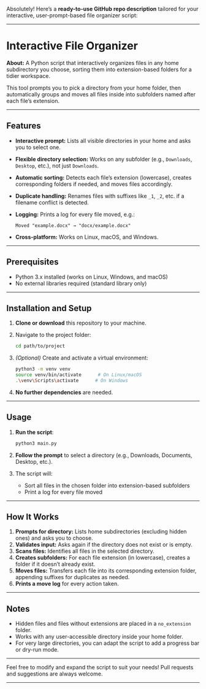 Absolutely! Here’s a **ready-to-use GitHub repo description** tailored for your interactive, user-prompt-based file organizer script:

---

# Interactive File Organizer

**About:**
A Python script that interactively organizes files in any home subdirectory you choose, sorting them into extension-based folders for a tidier workspace.

This tool prompts you to pick a directory from your home folder, then automatically groups and moves all files inside into subfolders named after each file’s extension.

---

## Features

* **Interactive prompt:** Lists all visible directories in your home and asks you to select one.
* **Flexible directory selection:** Works on any subfolder (e.g., `Downloads`, `Desktop`, etc.), not just `Downloads`.
* **Automatic sorting:** Detects each file’s extension (lowercase), creates corresponding folders if needed, and moves files accordingly.
* **Duplicate handling:** Renames files with suffixes like `_1`, `_2`, etc. if a filename conflict is detected.
* **Logging:** Prints a log for every file moved, e.g.:

  ```
  Moved "example.docx" → "docx/example.docx"
  ```
* **Cross-platform:** Works on Linux, macOS, and Windows.

---

## Prerequisites

* Python 3.x installed (works on Linux, Windows, and macOS)
* No external libraries required (standard library only)

---

## Installation and Setup

1. **Clone or download** this repository to your machine.
2. Navigate to the project folder:

   ```bash
   cd path/to/project
   ```
3. *(Optional)* Create and activate a virtual environment:

   ```bash
   python3 -m venv venv
   source venv/bin/activate      # On Linux/macOS
   .\venv\Scripts\activate      # On Windows
   ```
4. **No further dependencies** are needed.

---

## Usage

1. **Run the script**:

   ```bash
   python3 main.py
   ```
2. **Follow the prompt** to select a directory (e.g., Downloads, Documents, Desktop, etc.).
3. The script will:

   * Sort all files in the chosen folder into extension-based subfolders
   * Print a log for every file moved

---

## How It Works

1. **Prompts for directory:** Lists home subdirectories (excluding hidden ones) and asks you to choose.
2. **Validates input:** Asks again if the directory does not exist or is empty.
3. **Scans files:** Identifies all files in the selected directory.
4. **Creates subfolders:** For each file extension (in lowercase), creates a folder if it doesn’t already exist.
5. **Moves files:** Transfers each file into its corresponding extension folder, appending suffixes for duplicates as needed.
6. **Prints a move log** for every action taken.

---

## Notes

* Hidden files and files without extensions are placed in a `no_extension` folder.
* Works with any user-accessible directory inside your home folder.
* For very large directories, you can adapt the script to add a progress bar or dry-run mode.

---

Feel free to modify and expand the script to suit your needs! Pull requests and suggestions are always welcome.

---
